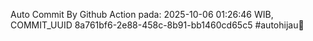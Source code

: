 Auto Commit By Github Action pada: 2025-10-06 01:26:46 WIB, COMMIT_UUID 8a761bf6-2e88-458c-8b91-bb1460cd65c5 #autohijau🗿
